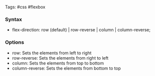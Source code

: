 Tags: #css #flexbox

### Syntax
- flex-direction: row (default) | row-reverse | column | column-reverse;

### Options
- row: Sets the elements from left to right
-  row-reverse: Sets the elements from right to left  
- column: Sets the elements from top to bottom
- column-reverse: Sets the elements from bottom to top  
